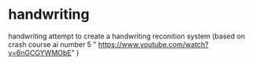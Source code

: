 # handwriting
handwriting
attempt to create a handwriting reconition system (based on crash course ai number 5 " https://www.youtube.com/watch?v=6nGCGYWMObE" )
